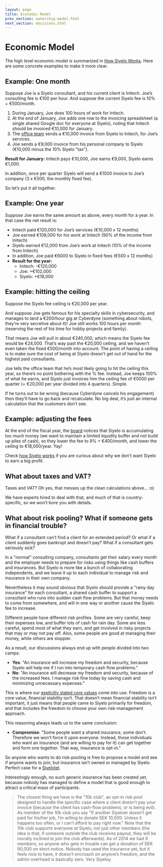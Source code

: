```yaml
---
layout: page
title: Economic Model
prev_section: ownership-model.html
next_section: decisions.html
---
```


# Economic Model

The high level economic model is summarized in [How Siyelo
Works](how-siyelo-works.html). Here are some concrete examples to make
it more clear.

## Example: One month

Suppose Joe is a Siyelo consultant, and his current client is Initech.
Joe’s consulting fee is €100 per hour. And suppose the current Siyelo
fee is 10% + €500/month.

1.  During January, Joe does 100 hours of work for Initech.
2.  At the end of January, Joe adds one row to the invoicing spreadsheet
    (a single shared Google doc for everyone at Siyelo), noting that
    Initech should be invoiced €10,000 for January.
3.  The [office team](office-team.html) sends a €10,000 invoice from
    Siyelo to Initech, for Joe’s services.
4.  Joe sends a €9,000 invoice from his personal company to Siyelo
    (€10,000 minus the 10% Siyelo "tax").

**Result for January:**
Initech pays €10,000, Joe earns €9,000, Siyelo earns €1,000.

In addition, once per quarter Siyelo will send a €1500 invoice to Joe’s
company (3 x €500, the monthly fixed fee).

So let’s put it all together.

## Example: One year

Suppose Joe earns the same amount as above, every month for a year. In
that case the net result is:

-   Initech paid €120,000 for Joe’s services (€10,000 x 12 months)
-   Joe earned €108,000 for his work at Initech (90% of the income
    from Initech)
-   Siyelo earned €12,000 from Joe’s work at Initech (10% of the income
    from Initech)
-   In addition, Joe paid €6000 to Siyelo in fixed fees (€500 x
    12 months)
-   **Result for the year:**
    -   Initech: -€120,000
    -   Joe: +€102,000
    -   Siyelo: +€18,000

## Example: hitting the ceiling

Suppose the Siyelo fee ceiling is €20,000 per year.

And suppose Joe gets famous for his specialty skills in cybersecurity,
and manages to land a €200/hour gig at Cyberdyne (something about
robots, they’re very secretive about it)! Joe still works 100 hours per
month (reserving the rest of his time for hobby projects and family).

That means Joe will pull in about €240,000, which means the Siyelo fee
would be €24,000. That’s way past the €20,000 ceiling, and we haven’t
even taken the fixed €500/month into account. The point of having a
ceiling is to make sure the cost of being at Siyelo doesn’t get out of
hand for the highest paid consultants.

Joe tells the office team that he’s most likely going to hit the ceiling
this year, so there’s no point bothering with the % fee. Instead, Joe
keeps 100% of what he earns, and Siyelo just invoices him the ceiling
fee of €5000 per quarter (= €20,000 per year divided into 4 quarters).
Simple.

If he turns out to be wrong (because Cyberdyne cancels his engagement)
then they’ll have to go back and recalculate. No big deal, it’s just an
internal calculation that the customers don’t see.

## Example: adjusting the fees

At the end of the fiscal year, the [board](board.html) notices that
Siyelo is accumulating too much money (we want to maintain a limited
liquidity buffer and not build up piles of cash), so they lower the fee
to 9% + €400/month, and lower the ceiling to €18,000/year. Yay!

Check [how Siyelo works](how-siyelo-works.html) if you are curious about
why we don’t want Siyelo to earn a big profit.

## What about taxes and VAT?

Taxes and VAT? Oh yes, that messes up the clean calculations above… :o)

We have experts hired to deal with that, and much of that is
country-specific, so we won’t bore you with details.

## What about risk pooling? What if someone gets in financial trouble?

What if a consultant can’t find a client for an extended period? Or what
if a client suddenly goes bankrupt and doesn’t pay? What if a consultant
gets seriously sick?

In a "normal" consulting company, consultants get their salary every
month and the employer needs to prepare for risks using things like cash
buffers and insurances. But Siyelo is more like a bunch of collaborating
independents, and we leave it up to each individual to manage risk and
insurance in their own company.

Nevertheless it may sound obvious that Siyelo should provide a "rainy
day insurance" for each consultant, a shared cash buffer to support a
consultant who runs into sudden cash flow problems. But that money needs
to come from somewhere, and will in one way or another cause the Siyelo
fee to increase.

Different people have different risk profiles. Some are very careful,
keep their expenses low, and buffer lots of cash for rain day. Some are
less careful, spend most of what they earn, and get involved in risky
projects that may or may not pay off. Also, some people are good at
managing their money, while others are sloppier.

As a result, our discussions always end up with people divided into two
camps:

-   **Yes**: "An insurance will increase my freedom and security,
    because Siyelo will help me if I run into temporary cash
    flow problems."
-   **No**: "An insurance will decrease my freedom and security, because
    of the increased fees. I manage risk fine today by saving cash and
    minimizing unnecessary expenses."

This is where our [explicitly stated core values](what-is-siyelo.html)
come into use. Freedom is a core value, financial stability isn’t. That
doesn’t mean financial stability isn’t important, it just means that
people came to Siyelo primarily for freedom, and that includes the
freedom to choose your own risk-management approach.

This reasoning always leads us to the same conclusion:

-   **Compromise**: "Some people want a shared insurance, some don’t.
    Therefore we won’t force it upon everyone. Instead, those
    individuals who want an insurance (and are willing to pay for it)
    can get together and form one together. That way, insurance
    is opt-in."

So anyone who wants to do risk-pooling is free to propose a model and
see if anyone wants to join, but insurance isn’t owned or managed by
Siyelo. Perfect case for a [Siyelolet](crisplets.html).

Interestingly enough, no such generic insurance has been created yet,
because nobody has managed to define a model that is good enough to
attract a critical mass of participants.

> The closest thing we have is the "10k club", an opt-in risk pool
> designed to handle the specific case where a client doesn’t pay your
> invoice (because the client has cash-flow problems, or is being evil).
> As member of the 10k club you say "If another Siyeloer doesn’t get
> paid for his/her job, I’m willing to donate SEK 10,000. Unless it
> happens too often, or I can’t afford to pay right now." Note that the
> 10k club supports everyone at Siyelo, not just other members (the idea
> is that, if someone outside the club receives payout, they will be
> morally inclined to join the club afterwards). As of 2014 we had 9
> members, so anyone who gets in trouble can get a donation of SEK
> 90,000 on short notice. Nobody has used the insurance yet, but it
> feels nice to have, it doesn’t encroach on anyone’s freedom, and the
> admin overhead is basically zero. Very Siyeloy.
